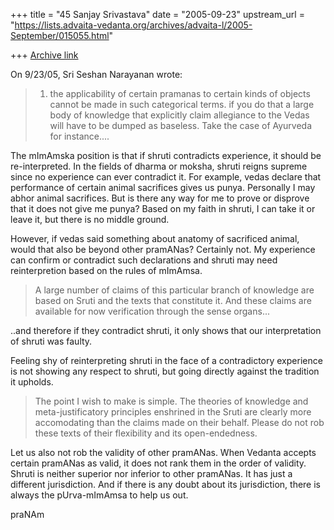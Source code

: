 +++
title = "45 Sanjay Srivastava"
date = "2005-09-23"
upstream_url = "https://lists.advaita-vedanta.org/archives/advaita-l/2005-September/015055.html"

+++
[Archive link](https://lists.advaita-vedanta.org/archives/advaita-l/2005-September/015055.html)

On 9/23/05, Sri Seshan Narayanan <mdrfan at gmail.com> wrote:

> 1. the applicability of certain pramanas to certain kinds of objects
> cannot be made in such categorical terms. if you do that a large body of
> knowledge that explicitly claim allegiance to the Vedas will have to be
> dumped as baseless. Take the case of Ayurveda for instance....

The mImAmska position is that if shruti contradicts experience, it
should be re-interpreted. In the fields of dharma or moksha, shruti
reigns supreme since no experience can ever contradict it. For
example, vedas declare that performance of certain animal sacrifices
gives us punya. Personally I may abhor animal sacrifices. But is there
any way for me to prove or disprove that it does not give me punya?
Based on my faith in shruti, I can take it or leave it, but there is
no middle ground.

However, if vedas said something about anatomy of sacrificed animal,
would that also be beyond other pramANas? Certainly not. My experience
can confirm or contradict such declarations and shruti may need
reinterpretion based on the rules of mImAmsa.

> A large
> number of claims of this particular branch of knowledge are based on
> Sruti and the texts that constitute it. And these claims are available
> for now verification through the sense organs...

..and therefore if they contradict shruti, it only shows that our
interpretation of shruti was faulty.

Feeling shy of reinterpreting shruti in the face of a contradictory
experience is not showing any respect to shruti, but going directly
against the tradition it upholds.

> The point I wish to make is simple. The theories of knowledge and
> meta-justificatory principles enshrined in the Sruti are clearly more
> accomodating than the claims made on their behalf. Please do not rob
> these texts of their flexibility and its open-endedness.

Let us also not rob the validity of other pramANas. When Vedanta
accepts certain pramANas as valid, it does not rank them in the order
of validity.  Shruti is neither superior nor inferior to other
pramANas. It has just a different jurisdiction. And if there is any
doubt about its jurisdiction, there is always the pUrva-mImAmsa to
help us out.

praNAm

